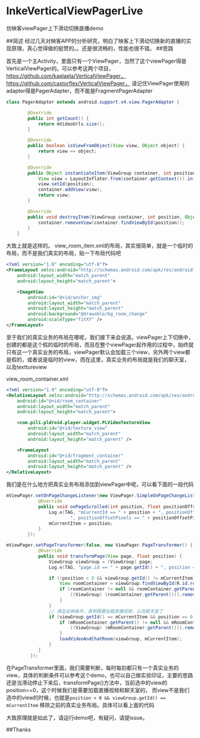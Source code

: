 # InkeVerticalViewPagerLive
仿映客viewPager上下滑动切换直播demo

##简述
经过几天对映客APP的分析研究，明白了映客上下滑动切换新的直播的实现原理，真心觉得做的挺赞的。。还是很流畅的，性能也很不错。
##思路

首先是一个主Activity，里面只有一个ViewPager，当然了这个viewPager得是VerticalViewPager的。可以参考这两个项目，https://github.com/kaelaela/VerticalViewPager，
https://github.com/castorflex/VerticalViewPager， 请记住ViewPager使用的adapter得是PagerAdapter，而不能是FragmentPagerAdapter

```java
class PagerAdapter extends android.support.v4.view.PagerAdapter {

        @Override
        public int getCount() {
            return mVideoUrls.size();
        }

        @Override
        public boolean isViewFromObject(View view, Object object) {
            return view == object;
        }

        @Override
        public Object instantiateItem(ViewGroup container, int position) {
            View view = LayoutInflater.from(container.getContext()).inflate(R.layout.view_room_item, null);
            view.setId(position);
            container.addView(view);
            return view;
        }

        @Override
        public void destroyItem(ViewGroup container, int position, Object object) {
            container.removeView(container.findViewById(position));
        }
    }
```


大致上就是这样的。 view_room_item.xml的布局，其实很简单，就是一个临时的布局，而不是我们真实的布局，贴一下布局代码吧
```xml
<?xml version="1.0" encoding="utf-8"?>
<FrameLayout xmlns:android="http://schemas.android.com/apk/res/android"
    android:layout_width="match_parent"
    android:layout_height="match_parent">

    <ImageView
        android:id="@+id/anchor_img"
        android:layout_width="match_parent"
        android:layout_height="match_parent"
        android:background="@drawable/bg_room_change"
        android:scaleType="fitXY" />
</FrameLayout>
```

至于我们的真实业务的布局在哪呢，我们接下来会说道。viewPager上下切换中，创建的都是这个假的临时的布局，而且在整个viewPager起作用的过程中，始终就只有这一个真实业务的布局，viewPager默认会加载三个view，另外两个view都是假的，或者说是临时的view，而在这里，真实业务的布局就是我们的聊天室，以及texttureview

view_room_container.xml
```xml
<?xml version="1.0" encoding="utf-8"?>
<RelativeLayout xmlns:android="http://schemas.android.com/apk/res/android"
    android:id="@+id/room_container"
    android:layout_width="match_parent"
    android:layout_height="match_parent">

    <com.pili.pldroid.player.widget.PLVideoTextureView
        android:id="@+id/texture_view"
        android:layout_width="match_parent"
        android:layout_height="match_parent" />

    <FrameLayout
        android:id="@+id/fragment_container"
        android:layout_width="match_parent"
        android:layout_height="match_parent" />
</RelativeLayout>
```
我们是在什么地方把真实业务布局添加到viewPager中呢，可以看下面的一段代码
```java
mViewPager.setOnPageChangeListener(new ViewPager.SimpleOnPageChangeListener() {
            @Override
            public void onPageScrolled(int position, float positionOffset, int positionOffsetPixels) {
                Log.e(TAG, "mCurrentId == " + position + ", positionOffset == " + positionOffset +
                        ", positionOffsetPixels == " + positionOffsetPixels);
                mCurrentItem = position;
            }
        });

mViewPager.setPageTransformer(false, new ViewPager.PageTransformer() {
            @Override
            public void transformPage(View page, float position) {
                ViewGroup viewGroup = (ViewGroup) page;
                Log.e(TAG, "page.id == " + page.getId() + ", position == " + position);

                if ((position < 0 && viewGroup.getId() != mCurrentItem)) {
                    View roomContainer = viewGroup.findViewById(R.id.room_container);
                    if (roomContainer != null && roomContainer.getParent() != null && roomContainer.getParent() instanceof ViewGroup) {
                        ((ViewGroup) (roomContainer.getParent())).removeView(roomContainer);
                    }
                }
                // 满足此种条件，表明需要加载直播视频，以及聊天室了
                if (viewGroup.getId() == mCurrentItem && position == 0 && mCurrentItem != mRoomId) {
                    if (mRoomContainer.getParent() != null && mRoomContainer.getParent() instanceof ViewGroup) {
                        ((ViewGroup) (mRoomContainer.getParent())).removeView(mRoomContainer);
                    }
                    loadVideoAndChatRoom(viewGroup, mCurrentItem);
                }
            }
         });
```

在PageTransformer里面，我们需要判断，每时每刻都只有一个真实业务的view，具体的判断条件可以参考这个demo，也可以自己做实验印证，主要的思路还是当滑动停止下来后，transformPage()方法中，当前选中的view的position==0，这个时候我们是需要加载直播视频和聊天室的，
而view不是我们选中的view的时候，也就是`position < 0 && viewGroup.getId() == mCurrentItem` 移除之前的真实业务布局。具体可以看上面的代码


大致原理就是如此了，请运行demo吧，有疑问，请提issue。

##Thanks


